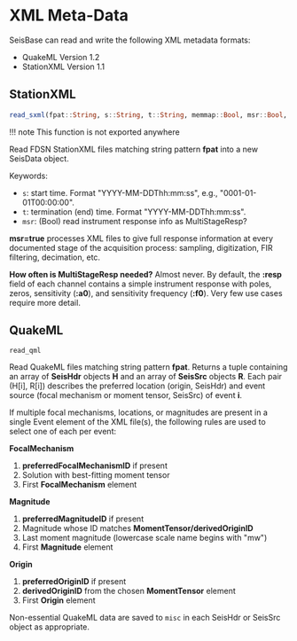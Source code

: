 # XML Meta-Data
SeisBase can read and write the following XML metadata formats:

* QuakeML Version 1.2
* StationXML Version 1.1

## StationXML

```julia
read_sxml(fpat::String, s::String, t::String, memmap::Bool, msr::Bool, v::Integer)
```

!!! note 
    This function is not exported anywhere

Read FDSN StationXML files matching string pattern **fpat** into a new SeisData
object.

Keywords:
* `s`: start time. Format "YYYY-MM-DDThh:mm:ss", e.g., "0001-01-01T00:00:00".
* `t`: termination (end) time. Format "YYYY-MM-DDThh:mm:ss".
* `msr`: (Bool) read instrument response info as MultiStageResp?

**msr=true** processes XML files to give full response information
at every documented stage of the acquisition process: sampling, digitization,
FIR filtering, decimation, etc.

**How often is MultiStageResp needed?**
Almost never. By default, the **:resp** field of each channel contains a
simple instrument response with poles, zeros, sensitivity (**:a0**), and
sensitivity frequency (**:f0**). Very few use cases require more detail.

## QuakeML

```@docs
read_qml
```


Read QuakeML files matching string pattern **fpat**. Returns a tuple containing
an array of **SeisHdr** objects **H** and an array of **SeisSrc** objects **R**.
Each pair (H[i], R[i]) describes the preferred location (origin, SeisHdr) and
event source (focal mechanism or moment tensor, SeisSrc) of event **i**.

If multiple focal mechanisms, locations, or magnitudes are present in a single
Event element of the XML file(s), the following rules are used to select one of
each per event:

**FocalMechanism**
  1. **preferredFocalMechanismID** if present
  2. Solution with best-fitting moment tensor
  3. First **FocalMechanism** element

**Magnitude**
  1. **preferredMagnitudeID** if present
  2. Magnitude whose ID matches **MomentTensor/derivedOriginID**
  3. Last moment magnitude (lowercase scale name begins with "mw")
  4. First **Magnitude** element

**Origin**
  1. **preferredOriginID** if present
  2. **derivedOriginID** from the chosen **MomentTensor** element
  3. First **Origin** element

Non-essential QuakeML data are saved to `misc` in each SeisHdr or SeisSrc object
as appropriate.
